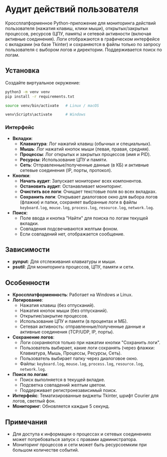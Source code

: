 # Аудит действий пользователя

Кроссплатформенное Python-приложение для мониторинга действий пользователя (нажатия клавиш, клики мыши), открытых/закрытых процессов, ресурсов (ЦПУ, память) и сетевой активности (включая активные соединения). Логи отображаются в графическом интерфейсе с вкладками (на базе Tkinter) и сохраняются в файлы только по запросу пользователя с выбором логов и директории. Поддерживается поиск по логам.

## Установка
Создайте виртуальное окружение:
   ```bash
   python3 -m venv venv
   pip install -r requirements.txt
   ```
   ```bash
   source venv/bin/activate   # Linux / macOS
   ```
   ```bash
   venv\Scripts\activate      # Windows
   ```

### Интерфейс
- **Вкладки**:
  - **Клавиатура**: Лог нажатий клавиш (обычных и специальных).
  - **Мышь**: Лог нажатий кнопок мыши (левая, правая, средняя).
  - **Процессы**: Лог открытых и закрытых процессов (имя и PID).
  - **Ресурсы**: Использование ЦПУ и памяти.
  - **Сеть**: Отправленные/полученные данные (в КБ) и активные сетевые соединения (IP, порты, протокол).
- **Кнопки**:
  - **Начать аудит**: Запускает мониторинг всех компонентов.
  - **Остановить аудит**: Останавливает мониторинг.
  - **Очистить все логи**: Очищает текстовые поля во всех вкладках.
  - **Сохранить логи**: Открывает диалоговое окно для выбора логов (флажки) и папки, сохраняет выбранные логи в файлы `keyboard.log`, `mouse.log`, `process.log`, `resource.log`, `network.log`.
- **Поиск**:
  - Поле ввода и кнопка "Найти" для поиска по логам текущей вкладки.
  - Совпадения подсвечиваются желтым фоном.
  - Если совпадений нет, отображается сообщение.

## Зависимости
- **pynput**: Для отслеживания клавиатуры и мыши.
- **psutil**: Для мониторинга процессов, ЦПУ, памяти и сети.

## Особенности
- **Кроссплатформенность**: Работает на Windows и Linux.
- **Логирование**:
  - Нажатия клавиш (без отпусканий).
  - Нажатия кнопок мыши (без отпусканий).
  - Открытие/закрытие процессов.
  - Использование ЦПУ и памяти (в процентах и МБ).
  - Сетевая активность: отправленные/полученные данные и активные соединения (TCP/UDP, IP, порты).
- **Сохранение логов**:
  - Логи сохраняются только при нажатии кнопки "Сохранить логи".
  - Пользователь выбирает, какие логи сохранять (через флажки: Клавиатура, Мышь, Процессы, Ресурсы, Сеть).
  - Пользователь выбирает папку через диалоговое окно.
  - Файлы: `keyboard.log`, `mouse.log`, `process.log`, `resource.log`, `network.log`.
- **Поиск по логам**:
  - Поиск выполняется в текущей вкладке.
  - Подсветка совпадений желтым цветом.
  - Поддерживает регистронезависимый поиск.
- **Интерфейс**: Тематизированные виджеты Tkinter, шрифт Courier для логов, светлый фон.
- **Мониторинг**: Обновляется каждые 5 секунд.

## Примечания
- Для доступа к информации о процессах и сетевых соединениях может потребоваться запуск с правами администратора.
- Мониторинг процессов и сети может быть ресурсоемким при большом количестве событий.

